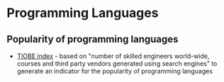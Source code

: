 # Programming Languages



## Popularity of programming languages

- [TIOBE index](https://www.tiobe.com/tiobe-index/) - based on "number of skilled engineers world-wide, courses and third party vendors generated using search engines" to generate an indicator for the popularity of programming languages

